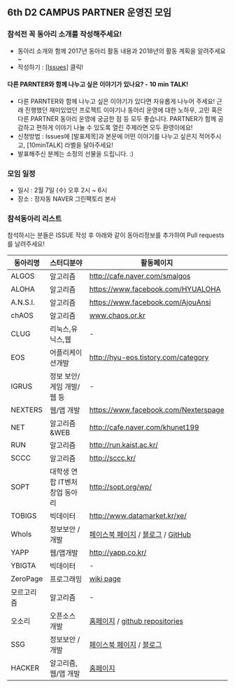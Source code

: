 ## 6th D2 CAMPUS PARTNER 운영진 모임

### 참석전 꼭 동아리 소개를 작성해주세요!
 - 동아리 소개와 함께 2017년 동아리 활동 내용과 2018년의 활동 계획을 알려주세요~
 - 작성하기 : [[Issues]](https://github.com/D2CAMPUS-PARTNER/SHAKE_6th/issues/new) 클릭!


#### 다른 PARNTER와 함께 나누고 싶은 이야기가 있나요? - 10 min TALK!
- 다른 PARNTER와 함께 나누고 싶은 이야기가 있다면 자유롭게 나누어 주세요! 근래 진행했던 재미있었던 프로젝트 이야기나 동아리 운영에 대한 노하우, 고민 혹은 다른 PARTNER 동아리 운영에 궁금한 점 등 모두 좋습니다. PARTNER가 함께 공감하고 편하게 이야기 나눌 수 있도록 열린 주제라면 모두 환영이에요!
- 신청방법 : Issues에 [발표제목]과 본문에 어떤 이야기를 나누고 싶은지 적어주시고, [10minTALK] 라벨을 달아주세요!
- 발표해주신 분께는 소정의 선물을 드립니다. :)

### 모임 일정
- 일시 : 2월 7일 (수) 오후 2시 ~ 6시
- 장소 : 정자동 NAVER 그린팩토리 본사

### 참석동아리 리스트
참석하시는 분들은 ISSUE 작성 후 아래와 같이 동아리정보를 추가하여 Pull requests를 날려주세요!

동아리명|스터디분야|활동페이지
--------------|----------|----------
ALGOS | 알고리즘 | http://cafe.naver.com/smalgos
ALOHA | 알고리즘 | https://www.facebook.com/HYUALOHA
A.N.S.I. | 알고리즘 | https://www.facebook.com/AjouAnsi
chAOS | 알고리즘 | www.chaos.or.kr
CLUG | 리눅스,유닉스,웹 | -
EOS | 어플리케이션개발 | http://hyu-eos.tistory.com/category
IGRUS | 정보 보안/게임 개발/웹 등 | -
NEXTERS | 웹/앱 개발 | https://www.facebook.com/Nexterspage
NET | 알고리즘&WEB | http://cafe.naver.com/khunet199
RUN | 알고리즘 | http://run.kaist.ac.kr/
SCCC | 알고리즘 | http://sccc.kr/
SOPT | 대학생 연합 IT벤처 창업 동아리 | http://sopt.org/wp/
TOBIGS | 빅데이터 | http://www.datamarket.kr/xe/
WhoIs | 정보보안 / 개발 | [페이스북 페이지](https://fb.com/ajou-whois) / [블로그](https://ajou-whois.github.io) / [GitHub](https://github.com/ajou-whois)
YAPP | 웹/앱개발 | http://yapp.co.kr/
YBIGTA | 빅데이터 | -
ZeroPage | 프로그래밍 | [wiki page](http://wiki.zeropage.org/wiki.php/%ED%99%9C%EB%8F%99%EC%A7%80%EB%8F%84/2018)
모르고리즘 | 알고리즘 | -
오소리 | 오픈소스 개발 | [홈페이지](http://hyosori.org/) / [github repositories](https://github.com/HyOsori)
SSG | 정보보안 / 개발 | [페이스북 페이지](https://fb.com/sejongssg/) / [블로그](http://blog.sejongssg.kr/)
HACKER | 알고리즘, 웹/앱 개발 | [홈페이지](https://khuhacker.com) 
